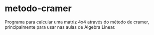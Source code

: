 # metodo-cramer
Programa para calcular uma matriz 4x4 através do método de cramer, principalmente para usar nas aulas de Algebra Linear.
